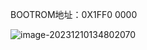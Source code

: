 BOOTROM地址：0X1FF0 0000



![image-20231210134802070](https://newbie-typora.oss-cn-shenzhen.aliyuncs.com/TyporaJPG/image-20231210134802070.png)